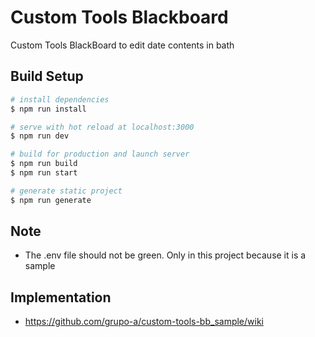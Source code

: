 # Custom Tools Blackboard
Custom Tools BlackBoard to edit date contents in bath 

## Build Setup

``` bash
# install dependencies
$ npm run install

# serve with hot reload at localhost:3000
$ npm run dev

# build for production and launch server
$ npm run build
$ npm run start

# generate static project
$ npm run generate
```

## Note
* The .env file should not be green. Only in this project because it is a sample

## Implementation
* https://github.com/grupo-a/custom-tools-bb_sample/wiki
